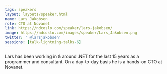 ```yaml
---
tags: speakers
layout: layouts/speaker.html
name: Lars Jakobsen
role: CTO at Novanet
link: https://ndcoslo.com/speaker/lars-jakobsen/
image: https://ndcoslo.com/images/speaker/Lars_Jakobsen.png
twitter: ' @larsjakobsen'
sessions: [talk-lightning-talks-6]
---
```

Lars has been working in & around .NET for the last 15 years as a programmer and consultant. On a day-to-day basis he is a hands-on CTO at Novanet.